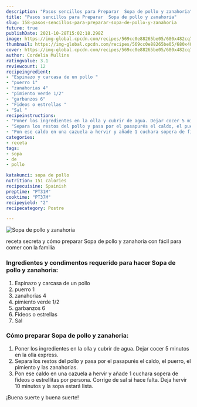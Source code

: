 ```yaml
---
description: "Pasos sencillos para Preparar  Sopa de pollo y zanahoria"
title: "Pasos sencillos para Preparar  Sopa de pollo y zanahoria"
slug: 158-pasos-sencillos-para-preparar-sopa-de-pollo-y-zanahoria
future: true
publishDate: 2021-10-28T15:02:18.298Z
image: https://img-global.cpcdn.com/recipes/569cc0e88265be05/680x482cq70/sopa-de-pollo-y-zanahoria-foto-principal.jpg
thumbnail: https://img-global.cpcdn.com/recipes/569cc0e88265be05/680x482cq70/sopa-de-pollo-y-zanahoria-foto-principal.jpg
cover: https://img-global.cpcdn.com/recipes/569cc0e88265be05/680x482cq70/sopa-de-pollo-y-zanahoria-foto-principal.jpg
author: Cordelia Mullins
ratingvalue: 3.1
reviewcount: 12
recipeingredient:
- "Espinazo y carcasa de un pollo "
- "puerro 1"
- "zanahorias 4"
- "pimiento verde 1/2"
- "garbanzos 6"
- "Fideos o estrellas "
- "Sal "
recipeinstructions:
- "Poner los ingredientes en la olla y cubrir de agua. Dejar cocer 5 minutos en la olla express."
- "Separa los restos del pollo y pasa por el pasapurés el caldo, el puerro, el pimiento y las zanahorias."
- "Pon ese caldo en una cazuela a hervir y añade 1 cuchara sopera de fideos o estrellitas por persona. Corrige de sal si hace falta. Deja hervir 10 minutos y la sopa estará lista."
categories:
- receta
tags:
- sopa
- de
- pollo

katakunci: sopa de pollo 
nutrition: 151 calories
recipecuisine: Spainish
preptime: "PT31M"
cooktime: "PT37M"
recipeyield: "2"
recipecategory: Postre

---
```



![Sopa de pollo y zanahoria](https://img-global.cpcdn.com/recipes/569cc0e88265be05/680x482cq70/sopa-de-pollo-y-zanahoria-foto-principal.jpg)

receta secreta y cómo preparar Sopa de pollo y zanahoria con fácil para comer con la familia

<!--inarticleads1-->

### Ingredientes y condimentos requerido para hacer Sopa de pollo y zanahoria:

1. Espinazo y carcasa de un pollo 
1. puerro 1
1. zanahorias 4
1. pimiento verde 1/2
1. garbanzos 6
1. Fideos o estrellas 
1. Sal 



<!--inarticleads2-->

### Cómo preparar Sopa de pollo y zanahoria:

1. Poner los ingredientes en la olla y cubrir de agua. Dejar cocer 5 minutos en la olla express.
1. Separa los restos del pollo y pasa por el pasapurés el caldo, el puerro, el pimiento y las zanahorias.
1. Pon ese caldo en una cazuela a hervir y añade 1 cuchara sopera de fideos o estrellitas por persona. Corrige de sal si hace falta. Deja hervir 10 minutos y la sopa estará lista.



¡Buena suerte y buena suerte!

